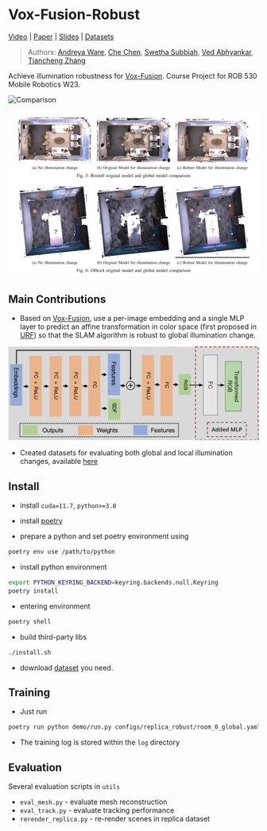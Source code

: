 # Vox-Fusion-Robust

[Video](https://www.youtube.com/watch?v=E9kn_qwEzfA&ab_channel=AndreyaWare) | [Paper](https://drive.google.com/file/d/1DKRFzjHZBsu_UYY4IjszWxFycgD7WR3E) | [Slides](https://docs.google.com/presentation/d/1HlGjRGT5xJ6_w2D3prLMUajnn-evIoLD_O9d5YVoMMg) | [Datasets](https://drive.google.com/drive/folders/1DLFd3-eh3-RLGudyh_DqBgU33rEvdAzT)

> Authors: [Andreya Ware](https://github.com/andreyaW), [Che Chen](https://github.com/TomCC7), [Swetha Subbiah](https://github.com/sswetha565), [Ved Abhyankar](https://github.com/VedAbhyankar), [Tiancheng Zhang](https://github.com/zhangtc-105)

Achieve illumination robustness for [Vox-Fusion](https://yangxingrui.com/vox-fusion/). Course Project for ROB 530 Mobile Robotics W23.

![Comparison](./assets/comparison.gif)

![result](./assets/result.png)



## Main Contributions

+ Based on [Vox-Fusion](https://yangxingrui.com/vox-fusion/), use a per-image embedding and a single MLP layer to predict an affine transformation in color space (first proposed in [URF](https://urban-radiance-fields.github.io/)) so that the SLAM algorithm is robust to global illumination change.

![decoder](./assets/decoder.png)

+ Created datasets for evaluating both global and local illumination changes, available [here](https://drive.google.com/drive/folders/1DLFd3-eh3-RLGudyh_DqBgU33rEvdAzT)



## Install

+ install `cuda=11.7`, `python>=3.8`

+ install [poetry](https://python-poetry.org/docs/)
+ prepare a python and set poetry environment using

```bash
poetry env use /path/to/python
```

+ install python environment

```bash
export PYTHON_KEYRING_BACKEND=keyring.backends.null.Keyring
poetry install
```

+ entering environment

```bash
poetry shell
```

+ build third-party libs

```bash
./install.sh
```

+ download [dataset](https://drive.google.com/drive/folders/1DLFd3-eh3-RLGudyh_DqBgU33rEvdAzT) you need.



## Training

+ Just run

```bash
poetry run python demo/run.py configs/replica_robust/room_0_global.yaml
```

+ The training log is stored within the `log` directory



## Evaluation

Several evaluation scripts in `utils`

+ `eval_mesh.py` - evaluate mesh reconstruction
+ `eval_track.py`  - evaluate tracking performance
+ `rerender_replica.py` - re-render scenes in replica dataset
